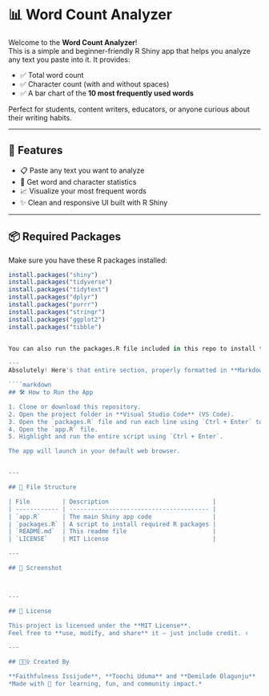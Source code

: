 # 📊 Word Count Analyzer 

Welcome to the **Word Count Analyzer**!  
This is a simple and beginner-friendly R Shiny app that helps you analyze any text you paste into it. It provides:

- ✅ Total word count  
- ✅ Character count (with and without spaces)  
- ✅ A bar chart of the **10 most frequently used words**

Perfect for students, content writers, educators, or anyone curious about their writing habits.

---

## 🚀 Features

- 📋 Paste any text you want to analyze  
- 🔢 Get word and character statistics  
- 📈 Visualize your most frequent words  
- ✨ Clean and responsive UI built with R Shiny

---

## 📦 Required Packages

Make sure you have these R packages installed:

```r
install.packages("shiny")
install.packages("tidyverse")
install.packages("tidytext")
install.packages("dplyr")
install.packages("purrr")
install.packages("stringr")
install.packages("ggplot2")
install.packages("tibble")


You can also run the packages.R file included in this repo to install them all at once.

---
Absolutely! Here's that entire section, properly formatted in **Markdown** (`README.md`-ready):

````markdown
## 🛠️ How to Run the App

1. Clone or download this repository.
2. Open the project folder in **Visual Studio Code** (VS Code).
3. Open the `packages.R` file and run each line using `Ctrl + Enter` to install the required packages (if not already installed).
4. Open the `app.R` file.
5. Highlight and run the entire script using `Ctrl + Enter`.

The app will launch in your default web browser.


---

## 📁 File Structure

| File         | Description                             |
| ------------ | --------------------------------------- |
| `app.R`      | The main Shiny app code                 |
| `packages.R` | A script to install required R packages |
| `README.md`  | This readme file                        |
| `LICENSE`    | MIT License                             |

---

## 📸 Screenshot



---

## 📃 License

This project is licensed under the **MIT License**.
Feel free to **use, modify, and share** it — just include credit. ✌️

---

## 🙋🏽‍♀️ Created By

**Faithfulness Issijude**, **Toochi Uduma** and **Demilade Olagunju**
*Made with 💙 for learning, fun, and community impact.*

```


